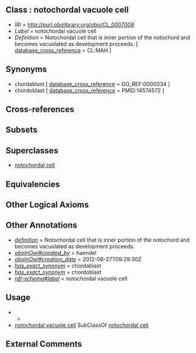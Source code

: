 
## Class : notochordal vacuole cell

 * *IRI* = http://purl.obolibrary.org/obo/CL_0007008
 * *Label* = notochordal vacuole cell
 * *Definition* = Notochordal cell that is inner portion of the notochord and becomes vacuolated as development proceeds. [ [database_cross_reference](../../ef/oboInOwl#hasDbXref.md) = CL:MAH ]

## Synonyms

 * chordablast [ [database_cross_reference](../../ef/oboInOwl#hasDbXref.md) = GO_REF:0000034 ]
 * chordoblast [ [database_cross_reference](../../ef/oboInOwl#hasDbXref.md) = PMID:14574572 ]

## Cross-references


## Subsets


## Superclasses

 * [notochordal cell](../../CL/05/CL_0007005.md)

## Equivalencies


## Other Logical Axioms


## Other Annotations

 * *[definition](../../IAO/15/IAO_0000115.md)* = Notochordal cell that is inner portion of the notochord and becomes vacuolated as development proceeds.
 * *[oboInOwl#created_by](../../oboInOwl#created/by/oboInOwl#created_by.md)* = haendel
 * *[oboInOwl#creation_date](../../oboInOwl#creation/te/oboInOwl#creation_date.md)* = 2012-06-27T09:29:30Z
 * *[has_exact_synonym](../../ym/oboInOwl#hasExactSynonym.md)* = chordablast
 * *[has_exact_synonym](../../ym/oboInOwl#hasExactSynonym.md)* = chordoblast
 * *[rdf-schema#label](../../el/rdf-schema#label.md)* = notochordal vacuole cell

## Usage

 * -
 * [notochordal vacuole cell](../../CL/08/CL_0007008.md) SubClassOf [notochordal cell](../../CL/05/CL_0007005.md)

## External Comments

